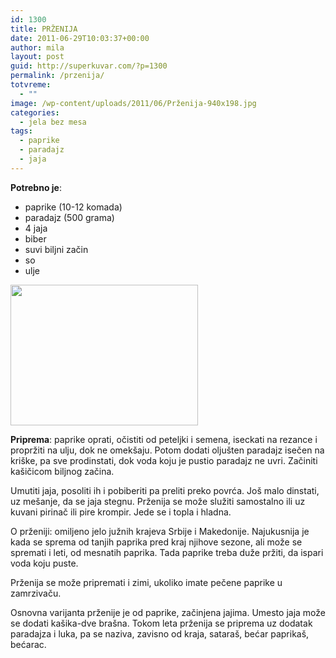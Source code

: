 ```yaml
---
id: 1300
title: PRŽENIJA
date: 2011-06-29T10:03:37+00:00
author: mila
layout: post
guid: http://superkuvar.com/?p=1300
permalink: /przenija/
totvreme:
  - ""
image: /wp-content/uploads/2011/06/Prženija-940x198.jpg
categories:
  - jela bez mesa
tags:
  - paprike
  - paradajz
  - jaja
---
```

**Potrebno je**:

  * paprike (10-12 komada)
  * paradajz (500 grama)
  * 4 jaja
  * biber
  * suvi biljni začin
  * so
  * ulje

<img class="alignnone size-medium wp-image-3495" title="Prženija" src="/wp-content/uploads/2011/06/Prženija-1024x768.jpg" alt="" width="300" height="225" /> 

**Priprema**: paprike oprati, očistiti od peteljki i semena, iseckati na rezance i  propržiti na ulju, dok ne omekšaju. Potom dodati oljušten paradajz isečen na kriške, pa sve prodinstati, dok voda koju je pustio paradajz ne uvri. Začiniti kašičicom biljnog začina.

Umutiti jaja, posoliti ih i pobiberiti pa preliti preko povrća. Još malo dinstati, uz mešanje, da se jaja stegnu. Prženija se može služiti samostalno ili uz kuvani pirinač ili pire krompir. Jede se i topla i hladna.

O prženiji: omiljeno jelo južnih krajeva Srbije i Makedonije. Najukusnija je kada se sprema od tanjih paprika pred kraj njihove sezone, ali može se spremati i leti, od mesnatih paprika. Tada paprike treba duže pržiti, da ispari voda koju puste.

Prženija se može pripremati i zimi, ukoliko imate pečene paprike u zamrzivaču.

Osnovna varijanta prženije je od paprike, začinjena jajima. Umesto jaja može se dodati kašika-dve brašna. Tokom leta prženija se priprema uz dodatak paradajza i luka, pa se naziva, zavisno od kraja, sataraš, bećar paprikaš, bećarac.

&nbsp;

&nbsp;